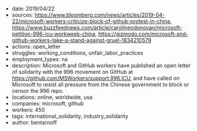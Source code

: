 - date: 2019/04/22
- sources: https://www.bloomberg.com/news/articles/2019-04-22/microsoft-workers-criticize-block-of-github-protest-in-china, https://www.buzzfeednews.com/article/carolineodonovan/microsoft-petition-996-icu-workweek-china, https://gizmodo.com/microsoft-and-github-workers-take-a-stand-against-gruel-1834210579
- actions: open_letter
- struggles: working_conditions, unfair_labor_practices
- employment_types: na
- description: Microsoft and GitHub workers have published an open letter of solidarity with the 996 movement on GitHub at https://github.com/MSWorkers/support.996.ICU, and have called on Microsoft to resist all pressure from the Chinese government to block or censor the 996 repo.
- locations: online, worldwide, usa
- companies: microsoft, github
- workers: 450
- tags: international_solidarity, industry_solidarity
- author: bentarnoff
